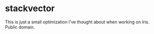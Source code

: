 # stackvector
This is just a small optimization I've thought about when working on Iris. Public domain.
